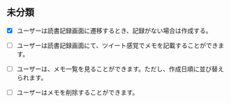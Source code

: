 ## 未分類

- [x] ユーザーは読書記録画面に遷移するとき、記録がない場合は作成する。

- [ ] ユーザーは読書記録画面にて、ツイート感覚でメモを記載することができます。

- [ ] ユーザーは、メモ一覧を見ることができます。ただし、作成日順に並び替えられます。

- [ ] ユーザーはメモを削除することができます。